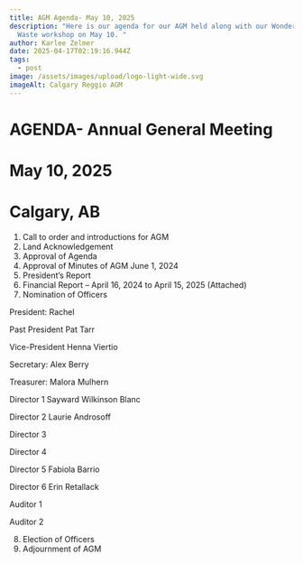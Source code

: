 ```yaml
---
title: AGM Agenda- May 10, 2025
description: "Here is our agenda for our AGM held along with our Wonders of
  Waste workshop on May 10. "
author: Karlee Zelmer
date: 2025-04-17T02:19:16.944Z
tags:
  - post
image: /assets/images/upload/logo-light-wide.svg
imageAlt: Calgary Reggio AGM
---
```

# AGENDA- Annual General Meeting

# May 10, 2025

# Calgary, AB

1. Call to order and introductions for AGM
2. Land Acknowledgement
3. Approval of Agenda
4. Approval of Minutes of AGM June 1, 2024
5. President’s Report
6. Financial Report – April 16, 2024 to April 15, 2025 (Attached)
7. Nomination of Officers

President: Rachel

Past President Pat Tarr

Vice-President Henna Viertio

Secretary: Alex Berry

Treasurer: Malora Mulhern

Director 1 Sayward Wilkinson Blanc

Director 2 Laurie Androsoff

Director 3 

Director 4

Director 5 Fabiola Barrio

Director 6 Erin Retallack

Auditor 1

Auditor 2

8. Election of Officers
9. Adjournment of AGM